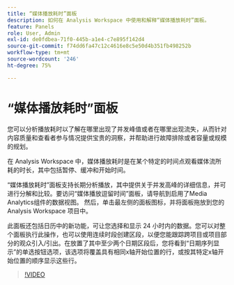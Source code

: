 ```yaml
---
title: “媒体播放耗时”面板
description: 如何在 Analysis Workspace 中使用和解释“媒体播放耗时”面板。
feature: Panels
role: User, Admin
exl-id: de0fdbea-71f0-445b-a1e4-c7e895f142d4
source-git-commit: f74dd6fa47c12c4616e8c5e50d4b351fb498252b
workflow-type: tm+mt
source-wordcount: '246'
ht-degree: 75%

---
```


# “媒体播放耗时”面板

您可以分析播放耗时以了解在哪里出现了并发峰值或者在哪里出现流失，从而针对内容质量和查看者参与情况提供宝贵的洞察，并帮助进行故障排除或者容量或规模的规划。

在 Analysis Workspace 中，媒体播放耗时是在某个特定的时间点观看媒体流所耗的时长，其中包括暂停、缓冲和开始时间。

“媒体播放耗时”面板支持长期分析播放，其中提供关于并发高峰的详细信息，并可进行分解和比较。要访问“媒体播放逗留时间”面板，请导航到启用了Media Analytics组件的数据视图。 然后，单击最左侧的面板图标，并将面板拖放到您的 Analysis Workspace 项目中。

此面板还包括日历中的新功能，可让您选择和显示 24 小时内的数据。您可以对整个面板执行此操作，也可以使用连续时段创建区段，以便您能跟踪跨项目或项目部分的观众引入/引出。在放置了其中至少两个日期区段后，您将看到“日期序列显示”的单选按钮选项，该选项将覆盖具有相同x轴开始位置的行，或按其特定x轴开始位置的顺序显示这些行。

>[!VIDEO](https://video.tv.adobe.com/v/338699)
